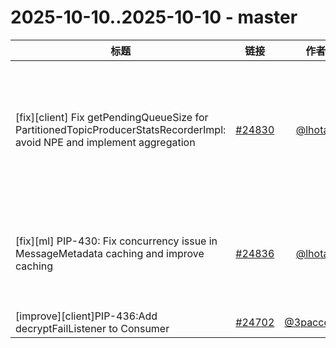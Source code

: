 # 2025-10-10..2025-10-10 - master
| 标题 | 链接 | 作者 | 标签 |
| - | :--: | :--: | - |
| [fix][client] Fix getPendingQueueSize for PartitionedTopicProducerStatsRecorderImpl: avoid NPE and implement aggregation | [#24830](https://github.com/apache/pulsar/pull/24830) | [@lhotari](https://github.com/lhotari) | `area/client` `doc-not-needed` `ready-to-test` `cherry-picked/branch-3.0` `cherry-picked/branch-4.0` `cherry-picked/branch-4.1` `release/4.1.2` `release/4.0.8` `release/3.0.15`  | 
| [fix][ml] PIP-430: Fix concurrency issue in MessageMetadata caching and improve caching | [#24836](https://github.com/apache/pulsar/pull/24836) | [@lhotari](https://github.com/lhotari) | `type/bug` `type/flaky-tests` `doc-not-needed` `ready-to-test` `area/ML` `cherry-picked/branch-4.1` `release/4.1.2`  | 
| [improve][client]PIP-436:Add decryptFailListener to Consumer | [#24702](https://github.com/apache/pulsar/pull/24702) | [@3pacccccc](https://github.com/3pacccccc) | `doc-not-needed` `ready-to-test`  | 
